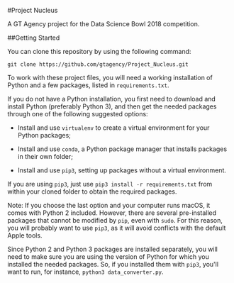 #Project Nucleus

A GT Agency project for the Data Science Bowl 2018 competition.

##Getting Started

You can clone this repository by using the following command:
```
git clone https://github.com/gtagency/Project_Nucleus.git
```

To work with these project files, you will need a working installation of Python
and a few packages, listed in `requirements.txt`.

If you do not have a Python installation, you first need to download and install Python (preferably Python 3), and then get the needed packages through one of the following suggested options:

* Install and use `virtualenv` to create a virtual environment for your Python packages;

* Install and use `conda`, a Python package manager that installs packages in their own folder;

* Install and use `pip3`, setting up packages without a virtual environment.

If you are using `pip3`, just use `pip3 install -r requirements.txt` from within your cloned folder to obtain the required packages.

Note: If you choose the last option and your computer runs macOS, it comes with Python 2 included. However, there are several pre-installed packages that cannot be modified by `pip`, even with `sudo`. For this reason, you will probably want to use `pip3`, as it will avoid conflicts with the default Apple tools.

Since Python 2 and Python 3 packages are installed separately, you will need to make sure you are using the version of Python for which you installed the needed packages. So, if you installed them with `pip3`, you'll want to run, for instance, `python3 data_converter.py`.
